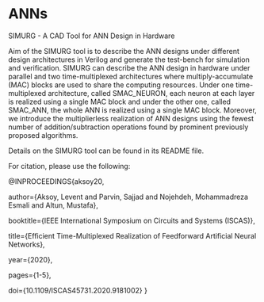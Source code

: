 # ANNs
SIMURG - A CAD Tool for ANN Design in Hardware

Aim of the SIMURG tool is to describe the ANN designs under different design architectures in Verilog and generate the test-bench for simulation and verification. SIMURG can describe the ANN design in hardware under parallel and two time-multiplexed architectures where multiply-accumulate (MAC) blocks are used to share the computing resources. Under one time-multiplexed architecture, called SMAC_NEURON, each neuron at each layer is realized using a single MAC block and under the other one, called SMAC_ANN, the whole ANN is realized using a single MAC block. Moreover, we introduce the multiplierless realization of ANN designs using the fewest number of addition/subtraction operations found by prominent previously proposed algorithms. 

Details on the SIMURG tool can be found in its README file.

For citation, please use the following: 

@INPROCEEDINGS{aksoy20,

  author={Aksoy, Levent and Parvin, Sajjad and Nojehdeh, Mohammadreza Esmali and Altun, Mustafa},
  
  booktitle={IEEE International Symposium on Circuits and Systems (ISCAS)}, 
  
  title={Efficient Time-Multiplexed Realization of Feedforward Artificial Neural Networks}, 
  
  year={2020},
  
  pages={1-5},
  
  doi={10.1109/ISCAS45731.2020.9181002}
}
